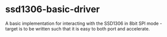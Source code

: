 # ssd1306-basic-driver
A basic implementation for interacting with the SSD1306 in 8bit SPI mode - target is to be written such that it is easy to both port and accelerate.
